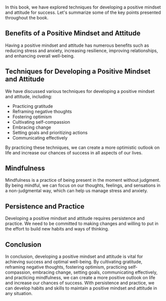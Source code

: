 
In this book, we have explored techniques for developing a positive mindset and attitude for success. Let's summarize some of the key points presented throughout the book.

Benefits of a Positive Mindset and Attitude
-------------------------------------------

Having a positive mindset and attitude has numerous benefits such as reducing stress and anxiety, increasing resilience, improving relationships, and enhancing overall well-being.

Techniques for Developing a Positive Mindset and Attitude
---------------------------------------------------------

We have discussed various techniques for developing a positive mindset and attitude, including:

* Practicing gratitude
* Reframing negative thoughts
* Fostering optimism
* Cultivating self-compassion
* Embracing change
* Setting goals and prioritizing actions
* Communicating effectively

By practicing these techniques, we can create a more optimistic outlook on life and increase our chances of success in all aspects of our lives.

Mindfulness
-----------

Mindfulness is a practice of being present in the moment without judgment. By being mindful, we can focus on our thoughts, feelings, and sensations in a non-judgmental way, which can help us manage stress and anxiety.

Persistence and Practice
------------------------

Developing a positive mindset and attitude requires persistence and practice. We need to be committed to making changes and willing to put in the effort to build new habits and ways of thinking.

Conclusion
----------

In conclusion, developing a positive mindset and attitude is vital for achieving success and optimal well-being. By cultivating gratitude, reframing negative thoughts, fostering optimism, practicing self-compassion, embracing change, setting goals, communicating effectively, and practicing mindfulness, we can create a more positive outlook on life and increase our chances of success. With persistence and practice, we can develop habits and skills to maintain a positive mindset and attitude in any situation.

